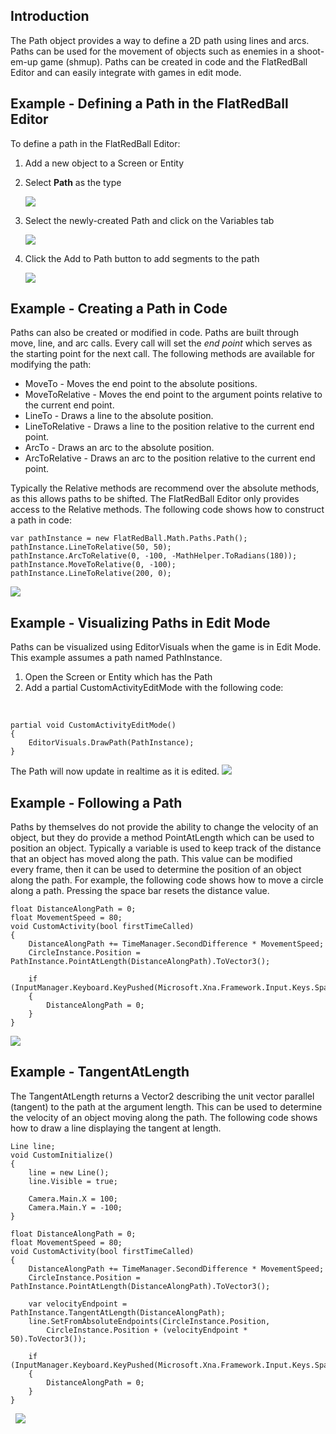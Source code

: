 ## Introduction

The Path object provides a way to define a 2D path using lines and arcs. Paths can be used for the movement of objects such as enemies in a shoot-em-up game (shmup). Paths can be created in code and the FlatRedBall Editor and can easily integrate with games in edit mode.

## Example - Defining a Path in the FlatRedBall Editor

To define a path in the FlatRedBall Editor:

1.  Add a new object to a Screen or Entity

2.  Select **Path** as the type

    ![](/media/2021-11-img_61927e51d938c.png)

3.  Select the newly-created Path and click on the Variables tab

    ![](/media/2021-11-img_61927e9eec6be.png)

4.  Click the Add to Path button to add segments to the path

    ![](/media/2021-11-img_61927eccef025.png)

## Example - Creating a Path in Code

Paths can also be created or modified in code. Paths are built through move, line, and arc calls. Every call will set the *end point* which serves as the starting point for the next call. The following methods are available for modifying the path:

-   MoveTo - Moves the end point to the absolute positions.
-   MoveToRelative - Moves the end point to the argument points relative to the current end point.
-   LineTo - Draws a line to the absolute position.
-   LineToRelative - Draws a line to the position relative to the current end point.
-   ArcTo - Draws an arc to the absolute position.
-   ArcToRelative - Draws an arc to the position relative to the current end point.

Typically the Relative methods are recommend over the absolute methods, as this allows paths to be shifted. The FlatRedBall Editor only provides access to the Relative methods. The following code shows how to construct a path in code:

    var pathInstance = new FlatRedBall.Math.Paths.Path();
    pathInstance.LineToRelative(50, 50);
    pathInstance.ArcToRelative(0, -100, -MathHelper.ToRadians(180));
    pathInstance.MoveToRelative(0, -100);
    pathInstance.LineToRelative(200, 0);

![](/media/2021-11-img_6193daaacff55.png)

## Example - Visualizing Paths in Edit Mode

Paths can be visualized using EditorVisuals when the game is in Edit Mode. This example assumes a path named PathInstance.

1.  Open the Screen or Entity which has the Path
2.  Add a partial CustomActivityEditMode with the following code:

&nbsp;

    partial void CustomActivityEditMode()
    {
        EditorVisuals.DrawPath(PathInstance);
    }

The Path will now update in realtime as it is edited. [![](/media/2021-11-15_08-43-00.gif)](/media/2021-11-15_08-43-00.gif)

## Example - Following a Path

Paths by themselves do not provide the ability to change the velocity of an object, but they do provide a method PointAtLength which can be used to position an object. Typically a variable is used to keep track of the distance that an object has moved along the path. This value can be modified every frame, then it can be used to determine the position of an object along the path. For example, the following code shows how to move a circle along a path. Pressing the space bar resets the distance value.

    float DistanceAlongPath = 0;
    float MovementSpeed = 80;
    void CustomActivity(bool firstTimeCalled)
    {
        DistanceAlongPath += TimeManager.SecondDifference * MovementSpeed;
        CircleInstance.Position = PathInstance.PointAtLength(DistanceAlongPath).ToVector3();

        if (InputManager.Keyboard.KeyPushed(Microsoft.Xna.Framework.Input.Keys.Space))
        {
            DistanceAlongPath = 0;
        }
    }

![](/media/2021-11-15_09-00-17.gif)

## Example - TangentAtLength

The TangentAtLength returns a Vector2 describing the unit vector parallel (tangent) to the path at the argument length. This can be used to determine the velocity of an object moving along the path. The following code shows how to draw a line displaying the tangent at length.

    Line line;
    void CustomInitialize()
    {
        line = new Line();
        line.Visible = true;

        Camera.Main.X = 100;
        Camera.Main.Y = -100;
    }

    float DistanceAlongPath = 0;
    float MovementSpeed = 80;
    void CustomActivity(bool firstTimeCalled)
    {
        DistanceAlongPath += TimeManager.SecondDifference * MovementSpeed;
        CircleInstance.Position = PathInstance.PointAtLength(DistanceAlongPath).ToVector3();

        var velocityEndpoint = PathInstance.TangentAtLength(DistanceAlongPath);
        line.SetFromAbsoluteEndpoints(CircleInstance.Position, 
            CircleInstance.Position + (velocityEndpoint * 50).ToVector3());

        if (InputManager.Keyboard.KeyPushed(Microsoft.Xna.Framework.Input.Keys.Space))
        {
            DistanceAlongPath = 0;
        }
    }

  [![](/media/2021-11-16_08-54-00.gif)](/media/2021-11-16_08-54-00.gif)
